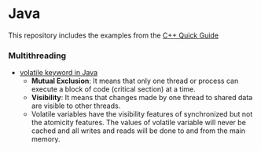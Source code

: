 # Java
This repository includes the examples from the [C++ Quick Guide](https://www.tutorialspoint.com/cplusplus/cpp_quick_guide.htm)

### Multithreading
- [volatile keyword in Java](https://www.geeksforgeeks.org/volatile-keyword-in-java/)
  - **Mutual Exclusion**: It means that only one thread or process can execute a block of code (critical section) at a time.
  - **Visibility**: It means that changes made by one thread to shared data are visible to other threads.
  - Volatile variables have the visibility features of synchronized but not the atomicity features. The values of volatile variable will never be cached and all writes and reads will be done to and from the main memory.
